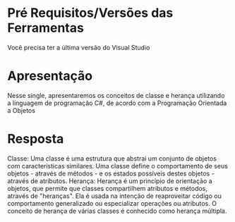 # Pré Requisitos/Versões das Ferramentas

Você precisa ter a última versão do Visual Studio 

# Apresentação

Nesse single, apresentaremos os conceitos de classe e herança utilizando a linguagem de programação C#, de acordo com a Programação Orientada a Objetos

# Resposta

Classe: Uma classe é uma estrutura que abstrai um conjunto de objetos com características similares. Uma classe define o comportamento de seus objetos - através de métodos - e os estados possíveis destes objetos - através de atributos.
Herança: Herança é um princípio de orientação a objetos, que permite que classes compartilhem atributos e métodos, através de "heranças". Ela é usada na intenção de reaproveitar código ou comportamento generalizado ou especializar operações ou atributos. O conceito de herança de várias classes é conhecido como herança múltipla.

